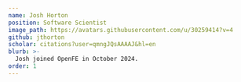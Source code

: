 ```yaml
---
name: Josh Horton
position: Software Scientist
image_path: https://avatars.githubusercontent.com/u/30259414?v=4
github: jthorton
scholar: citations?user=qmngJQsAAAAJ&hl=en
blurb: >-
  Josh joined OpenFE in October 2024.
order: 1
---
```


